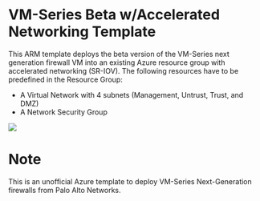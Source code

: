 # VM-Series Beta w/Accelerated Networking Template

This ARM template deploys the beta version of the VM-Series next generation firewall VM into an existing Azure resource group with accelerated networking (SR-IOV). The following resources have to be predefined in the Resource Group:

- A Virtual Network with 4 subnets (Management, Untrust, Trust, and DMZ)
- A Network Security Group

[<img src="http://azuredeploy.net/deploybutton.png"/>](https://portal.azure.com/#create/Microsoft.Template/uri/https%3A%2F%2Fraw.githubusercontent.com%2Fsuspenceiskillinu%2Fazure%2Fmaster%2Fkiev-accelerated-networking%2FAzureDeploy.json)

# Note
This is an unofficial Azure template to deploy VM-Series Next-Generation firewalls from Palo Alto Networks.
